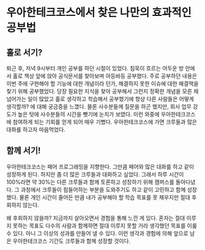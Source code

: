 # 우아한테크코스에서 찾은 나만의 효과적인 공부법

## 홀로 서기?

퇴근 후, 저녁 9시부터 개인 공부를 하던 시절이 있었다. 침묵이 흐르는 어두운 방 안에서 홀로 책상 앞에 앉아 공식문서를 찾아보며 아등바등 공부했다. 주로 공부하던 내용은 이번 주에 구현해야 할 기능에 대한 개념이라 던가, 해결하지 못한 이슈에 대한 해결책을 찾기 위해 공부했었다. 당장 필요한 지식을 찾아 공부해서 그런지 정확한 개념을 모른 체 넘어가는 일이 많았고 홀로 생각하고 학습해서 공부했기에 항상 다른 사람들은 어떻게 생각할까? 에 대해 궁금증을 느꼈다. 물론 사수분들께 질문을 하곤 했지만, 회사 업무 강도가 높은 탓에 사수분들의 시간을 뺏기에 눈치가 보였다. 이런 와중에 우아한테크코스에 참여하게 되는 기회를 얻게 되어 매우 기뻤다. 우아한테크코스에 가면 크루들과 많은 대화를 하고자 마음먹었다.

## 함께 서기!

우아한테크코스는 페어 프로그래밍을 지향한다. 그만큼 페어와 많은 대화를 하고 같이 성장하게 된다. 하지만 좀 더 많은 크루들과 대화하고 싶었다. 그래서 하루 시간이 100%라면 약 30%는 다른 크루들과 함께 토론하고 성장하기 위해 캠퍼스를 돌아다녔다. 그 과정에서 크루들이 힘들어하는 부분을 도와주기도 하고 같이 고민하고 함께 성장했다. 물론 개인 시간이 줄어든 만큼 내가 공부해야 할 학습 목표를 못 채우지만 절대 후회하지 않는다.

왜 후회하지 않을까? 지금까지 살아오면서 경험을 통해 느낀 게 있다. 혼자는 절대 이루지 못하는 목표도 다수의 사람과 함께하면 절대 이루지 못할 거라 생각했던 목표를 이룰 수 있다. 아니 그 이상의 성과를 만들어 낼 수 있다. 이런 생각과 경험에 의해 앞으로 남은 우아한테크코스 기간도 크루들과 함께 성장할 것이다.
